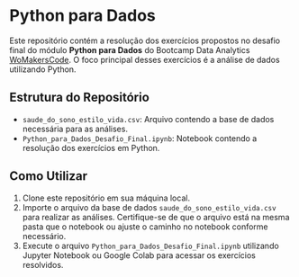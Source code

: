 # Python para Dados

Este repositório contém a resolução dos exercícios propostos no desafio final do módulo **Python para Dados** do Bootcamp Data Analytics [WoMakersCode](https://womakerscode.org/). O foco principal desses exercícios é a análise de dados utilizando Python.

## Estrutura do Repositório

- `saude_do_sono_estilo_vida.csv`: Arquivo contendo a base de dados necessária para as análises.
- `Python_para_Dados_Desafio_Final.ipynb`: Notebook contendo a resolução dos exercícios em Python.

## Como Utilizar

1. Clone este repositório em sua máquina local.
2. Importe o arquivo da base de dados `saude_do_sono_estilo_vida.csv` para realizar as análises. Certifique-se de que o arquivo está na mesma pasta que o notebook ou ajuste o caminho no notebook conforme necessário.
3. Execute o arquivo `Python_para_Dados_Desafio_Final.ipynb` utilizando Jupyter Notebook ou Google Colab para acessar os exercícios resolvidos.
